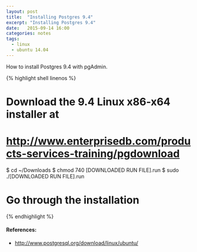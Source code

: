 ```yaml
---
layout: post
title:  "Installing Postgres 9.4"
excerpt: "Installing Postgres 9.4"
date:   2015-09-14 16:00
categories: notes
tags: 
  - linux
  - ubuntu 14.04
---
```


How to install Postgres 9.4 with pgAdmin.

{% highlight shell linenos %}
# Download the 9.4 Linux x86-x64 installer at
# http://www.enterprisedb.com/products-services-training/pgdownload

$ cd ~/Downloads
$ chmod 740 [DOWNLOADED RUN FILE].run
$ sudo ./[DOWNLOADED RUN FILE].run

# Go through the installation
{% endhighlight %}

<aside>
    <h4>References:</h4>
    <ul>
        <li><a href="http://www.postgresql.org/download/linux/ubuntu/" target="_blank">http://www.postgresql.org/download/linux/ubuntu/</a></li>
    </ul>
</aside>